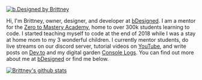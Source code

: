 [![b.Designed by Brittney](https://console-logs.netlify.app/dev.png)](https://www.bdesigned.dev)

Hi, I'm Brittney, owner, designer, and developer at [bDesigned](https://www.bdesigned.dev/). I am a mentor for the [Zero to Mastery Academy](https://academy.zerotomastery.io/?affcode=441520_gjue7n-1), home to over 300k students learning to code. I started teaching myself to code at the end of 2018 while I was a stay at home mom to my 3 wonderful children. I currently mentor students, do live streams on our discord server, tutorial videos on [YouTube](https://www.youtube.com/channel/UCyvOaBoW3Jti69U4Gw1ci9Q?view_as=subscriber), and write posts on [Dev.to](https://dev.to/bdesigned) and my digital garden [Console Logs](https://console-logs.netlify.app/). You can find out more about me at [bDesigned](https://www.bdesigned.dev/) or find me below.


[![Brittney's github stats](https://github-readme-stats.vercel.app/api?username=brittneypostma)](https://github.com/brittneypostma/github-readme-stats)
